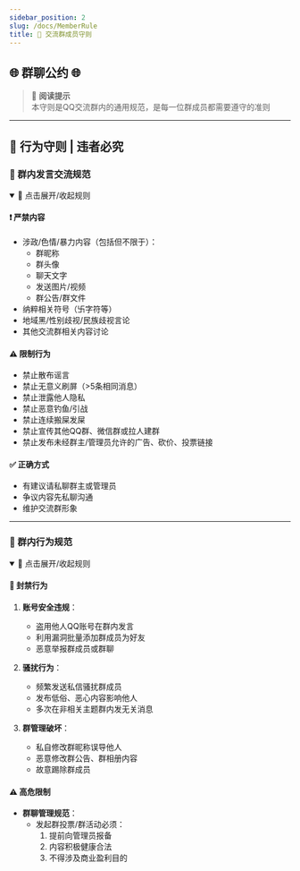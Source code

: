 ```yaml
---
sidebar_position: 2
slug: /docs/MemberRule
title: 🐧 交流群成员守则
---
```


## 🌐 群聊公约 🌐

> 📖 **阅读提示**  
> 本守则是QQ交流群内的通用规范，是每一位群成员都需要遵守的准则  

---

## 🚨 行为守则 | 违者必究

### 💬 群内发言交流规范
<details open>
<summary>📌 点击展开/收起规则</summary>

#### ❗ 严禁内容
- 涉政/色情/暴力内容（包括但不限于）：  
  - 群昵称  
  - 群头像  
  - 聊天文字  
  - 发送图片/视频  
  - 群公告/群文件  
- 纳粹相关符号（卐字符等）  
- 地域黑/性别歧视/民族歧视言论  
- 其他交流群相关内容讨论  

#### ⚠️ 限制行为
- 禁止散布谣言  
- 禁止无意义刷屏（>5条相同消息）  
- 禁止泄露他人隐私  
- 禁止恶意钓鱼/引战  
- 禁止连续搬屎发屎  
- 禁止宣传其他QQ群、微信群或拉人建群  
- 禁止发布未经群主/管理员允许的广告、砍价、投票链接  

#### ✅ 正确方式
- 有建议请私聊群主或管理员  
- 争议内容先私聊沟通  
- 维护交流群形象  
</details>

---

### 👥 群内行为规范
<details open>
<summary>📌 点击展开/收起规则</summary>

#### 🛑 封禁行为
1. **账号安全违规**：
   - 盗用他人QQ账号在群内发言  
   - 利用漏洞批量添加群成员为好友  
   - 恶意举报群成员或群聊  

2. **骚扰行为**：
   - 频繁发送私信骚扰群成员  
   - 发布低俗、恶心内容影响他人  
   - 多次在非相关主题群内发无关消息  

3. **群管理破坏**：
   - 私自修改群昵称误导他人  
   - 恶意修改群公告、群相册内容  
   - 故意踢除群成员  

#### ⚠️ 高危限制
- **群聊管理规范**：
  - 发起群投票/群活动必须：  
    1. 提前向管理员报备  
    2. 内容积极健康合法  
    3. 不得涉及商业盈利目的  
</details>